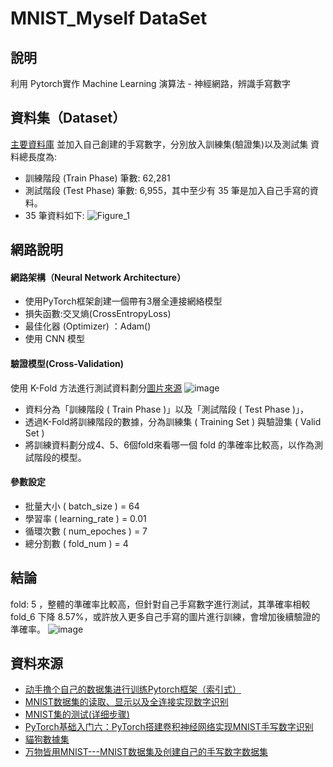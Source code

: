 # MNIST_Myself DataSet
## 說明
利用  Pytorch實作 Machine Learning 演算法 - 神經網路，辨識手寫數字

## 資料集（Dataset）
[主要資料庫](http://pan.baidu.com/s/1pLMV4Kz "懸停顯示")
並加入自己創建的手寫數字，分別放入訓練集(驗證集)以及測試集
資料總長度為:
  -  訓練階段 (Train Phase) 筆數: 62,281
  -  測試階段 (Test Phase) 筆數: 6,955，其中至少有 35 筆是加入自己手寫的資料。
  - 35 筆資料如下:
     ![Figure_1](https://github.com/choumienmien/MNIST/assets/37107594/637253a6-c8c7-4898-97e7-dd7e5de0734a)


## 網路說明

#### 網路架構（Neural Network Architecture）
- 使用PyTorch框架創建一個帶有3層全連接網絡模型  
- 損失函數:交叉熵(CrossEntropyLoss)
- 最佳化器 (Optimizer) ：Adam()
- 使用 CNN 模型

#### 驗證模型(Cross-Validation)
使用 K-Fold 方法進行測試資料劃分[圖片來源](https://ithelp.ithome.com.tw/articles/10279240)
![image](https://github.com/choumienmien/MNIST/assets/37107594/155a25bd-a1e0-4825-b54e-6c610a4d2c7a)

- 資料分為「訓練階段 ( Train Phase )」以及「測試階段 ( Test Phase )」，
- 透過K-Fold將訓練階段的數據，分為訓練集 ( Training Set ) 與驗證集 ( Valid Set )
- 將訓練資料劃分成4、5、6個fold來看哪一個 fold 的準確率比較高，以作為測試階段的模型。

#### 參數設定
- 批量大小 ( batch_size ) = 64 
- 學習率 ( learning_rate ) = 0.01
- 循環次數 ( num_epoches ) = 7
- 總分割數 ( fold_num ) = 4

## 結論
fold: 5 ，整體的準確率比較高，但針對自己手寫數字進行測試，其準確率相較 fold_6 下降 8.57%，或許放入更多自己手寫的圖片進行訓練，會增加後續驗證的準確率。
![image](https://github.com/choumienmien/MNIST/assets/37107594/98429f8c-5cc3-41b6-ac43-c4871144d1f0)

  
## 資料來源
* [动手撸个自己的数据集进行训练Pytorch框架（索引式）](https://juejin.cn/post/7078130257970069518 "懸停顯示")
* [MNIST数据集的读取、显示以及全连接实现数字识别](https://blog.csdn.net/QLeelq/article/details/121069095 "懸停顯示")
* [MNIST集的测试(详细步骤)](https://blog.csdn.net/whale_ss/article/details/129939960?spm=1001.2101.3001.6650.2&utm_medium=distribute.pc_relevant.none-task-blog-2%7Edefault%7EYuanLiJiHua%7EPosition-2-129939960-blog-123781738.235%5Ev38%5Epc_relevant_default_base3&depth_1-utm_source=distribute.pc_relevant.none-task-blog-2%7Edefault%7EYuanLiJiHua%7EPosition-2-129939960-blog-123781738.235%5Ev38%5Epc_relevant_default_base3&utm_relevant_index=5 "懸停顯示")
* [PyTorch基础入门六：PyTorch搭建卷积神经网络实现MNIST手写数字识别](https://blog.csdn.net/out_of_memory_error/article/details/81434907 "懸停顯示")
* [貓狗數據集](https://www.cnblogs.com/xiximayou/p/12398285.html "懸停顯示")
* [万物皆用MNIST---MNIST数据集及创建自己的手写数字数据集](https://blog.csdn.net/m0_62128864/article/details/123781738 "懸停顯示")
